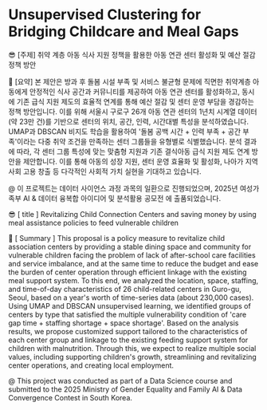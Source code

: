 # Unsupervised Clustering for Bridging Childcare and Meal Gaps

😎 [주제] 취약 계층 아동 식사 지원 정책을 활용한 아동 연관 센터 활성화 및 예산 절감 정책 방안

🙌 [요약] 본 제안은 방과 후 돌봄 시설 부족 및 서비스 불균형 문제에 직면한 취약계층 아동에게 안정적인 식사 공간과 커뮤니티를 제공하여 아동 연관 센터를 활성화하고, 동시에 기존 급식 지원 제도의 효율적 연계를 통해 예산 절감 및 센터 운영 부담을 경감하는 정책 방안입니다.
이를 위해 서울시 구로구 26개 아동 연관 센터의 1년치 시계열 데이터(약 23만 건)를 기반으로 센터의 위치, 공간, 인력, 시간대별 특성을 분석하였습니다. UMAP과 DBSCAN 비지도 학습을 활용하여 '돌봄 공백 시간 + 인력 부족 + 공간 부족'이라는 다중 취약 조건을 만족하는 센터 그룹들을 유형별로 식별했습니다.
분석 결과에 따라, 각 센터 그룹 특성에 맞는 맞춤형 지원과 기존 결식아동 급식 지원 제도 연계 방안을 제안합니다. 이를 통해 아동의 성장 지원, 센터 운영 효율화 및 활성화, 나아가 지역사회 고용 창출 등 다각적인 사회적 가치 실현을 기대하고 있습니다.

@ 이 프로젝트는 데이터 사이언스 과정 과목의 일환으로 진행되었으며, 2025년 여성가족부 AI & 데이터 융복합 아이디어 및 분석활용 공모전 에 출품되었습니다.

😎 [ title ]  Revitalizing Child Connection Centers and saving money by using meal assistance policies to feed vulnerable children

🙌 [ Summary ] This proposal is a policy measure to revitalize child association centers by providing a stable dining space and community for vulnerable children facing the problem of lack of after-school care facilities and service imbalance, and at the same time to reduce the budget and ease the burden of center operation through efficient linkage with the existing meal support system.
To this end, we analyzed the location, space, staffing, and time-of-day characteristics of 26 child-related centers in Guro-gu, Seoul, based on a year's worth of time-series data (about 230,000 cases). Using UMAP and DBSCAN unsupervised learning, we identified groups of centers by type that satisfied the multiple vulnerability condition of 'care gap time + staffing shortage + space shortage'.
Based on the analysis results, we propose customized support tailored to the characteristics of each center group and linkage to the existing feeding support system for children with malnutrition. Through this, we expect to realize multiple social values, including supporting children's growth, streamlining and revitalizing center operations, and creating local employment.

@ This project was conducted as part of a Data Science course and submitted to the 2025 Ministry of Gender Equality and Family AI & Data Convergence Contest in South Korea.
